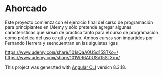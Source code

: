 # Ahorcado

Este proyecto comienza con el ejercicio final del curso de programación para principiantes en Udemy y sólo pretende agregar algunas características que sirvan de práctica tanto para el curso de programación como práctica del uso de git y github.
Ambos cursos son impartidos por Fernando Herrera y seencuentran en las siguietes ligas

https://www.udemy.com/share/101sQaA0USd15STXo=/
https://www.udemy.com/share/101WR6A0USd15STXo=/



This project was generated with [Angular CLI](https://github.com/angular/angular-cli) version 8.3.18.

